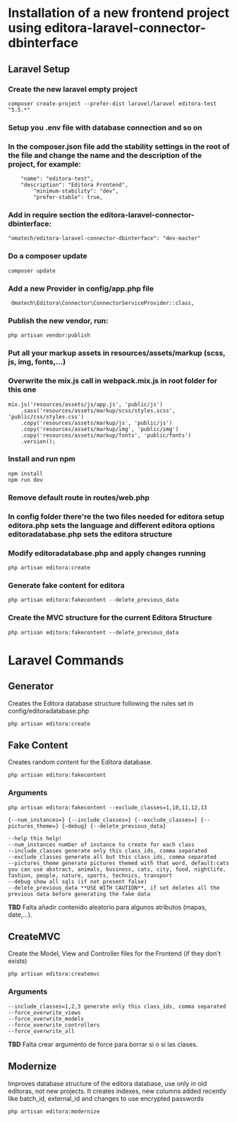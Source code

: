 # Installation of a new frontend project using editora-laravel-connector-dbinterface

## Laravel Setup

### Create the new laravel empty project

```
composer create-project --prefer-dist laravel/laravel editora-test "5.5.*"
```

### Setup you .env file with database connection and so on

### In the composer.json file add the stability settings in the root of the file and change the name and the description of the project, for example:

```
    "name": "editora-test",
    "description": "Editora Frontend",
		"minimum-stability": "dev",
		"prefer-stable": true,
```

### Add in require section the editora-laravel-connector-dbinterface: 

```
"omatech/editora-laravel-connector-dbinterface": "dev-master"
```

### Do a composer update

```
composer update
```

### Add a new Provider in config/app.php file
     Omatech\Editora\Connector\ConnectorServiceProvider::class,

### Publish the new vendor, run: 

```
php artisan vendor:publish
```

### Put all your markup assets in resources/assets/markup (scss, js, img, fonts,...)

### Overwrite the mix.js call in webpack.mix.js in root folder for this one 

```
mix.js('resources/assets/js/app.js', 'public/js')
    .sass('resources/assets/markup/scss/styles.scss', 'public/css/styles.css')
    .copy('resources/assets/markup/js', 'public/js')
    .copy('resources/assets/markup/img', 'public/img')
    .copy('resources/assets/markup/fonts', 'public/fonts')
    .version();
```

### Install and run npm

```
npm install
npm run dev
```

### Remove default route in routes/web.php

### In config folder there're the two files needed for editora setup editora.php sets the language and different editora options editoradatabase.php sets the editora structure 

### Modify editoradatabase.php and apply changes running

```
php artisan editora:create
```

### Generate fake content for editora

```
php artisan editora:fakecontent --delete_previous_data
```

### Create the MVC structure for the current Editora Structure

```
php artisan editora:fakecontent --delete_previous_data
```


# Laravel Commands

## Generator
Creates the Editora database structure following the rules set in config/editoradatabase.php

```
php artisan editora:create
```

## Fake Content
Creates random content for the Editora database. 

```
php artisan editora:fakecontent
```

### Arguments

```
php artisan editora:fakecontent --exclude_classes=1,10,11,12,13

{--num_instances=} {--include_classes=} {--exclude_classes=} {--pictures_theme=} {—debug} {--delete_previous_data}

--help this help!
--num_instances number of instance to create for each class
--include_classes generate only this class_ids, comma separated
--exclude_classes generate all but this class_ids, comma separated
--pictures_theme generate pictures themed with that word, default:cats you can use abstract, animals, business, cats, city, food, nightlife, fashion, people, nature, sports, technics, transport
--debug show all sqls (if not present false)
--delete_previous_data **USE WITH CAUTION**, if set deletes all the previous data before generating the fake data
```

**TBD**
Falta añadir contenido aleatorio para algunos atributos (mapas, date,...). 


## CreateMVC
Create the Model, View and Controller files for the Frontend (if they don't exists)

```
php artisan editora:createmvc
```

### Arguments

```
--include_classes=1,2,3 generate only this class_ids, comma separated
--force_overwrite_views
--force_overwrite_models
--force_overwrite_controllers
--force_overwrite_all
```

**TBD**
Falta crear argumento de force para borrar si o si las clases.


## Modernize
Improves database structure of the editora database, use only in old editoras, not new projects. It creates indexes, new columns added recently like batch_id, external_id and changes to use encrypted passwords

```
php artisan editora:modernize
```








